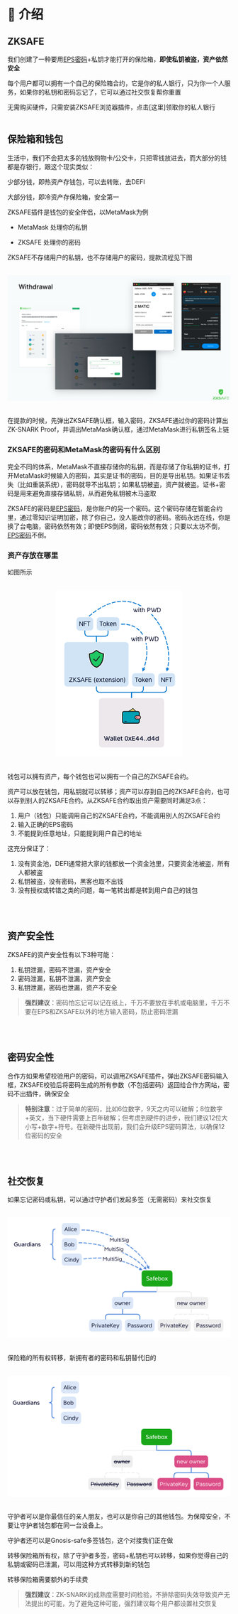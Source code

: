 # 👋 介绍
## ZKSAFE
我们创建了一种要用[EPS密码](../eps/README.md)+私钥才能打开的保险箱，**即使私钥被盗，资产依然安全**

每个用户都可以拥有一个自己的保险箱合约，它是你的私人银行，只为你一个人服务，如果你的私钥和密码忘记了，它可以通过社交恢复帮你重置

无需购买硬件，只需安装ZKSAFE浏览器插件，点击[这里]领取你的私人银行
<br>
<br>

## 保险箱和钱包
生活中，我们不会把太多的钱放购物卡/公交卡，只把零钱放进去，而大部分的钱都是存银行，跟这个现实类似：

少部分钱，即热资产存钱包，可以去转账，去DEFI

大部分钱，即冷资产存保险箱，安全第一

ZKSAFE插件是钱包的安全伴侣，以MetaMask为例

* MetaMask 处理你的私钥

* ZKSAFE 处理你的密码

ZKSAFE不存储用户的私钥，也不存储用户的密码，提款流程见下图

<br>
<div align="center"><img src="../images/withdrawal.png"></div>
<br>

在提款的时候，先弹出ZKSAFE确认框，输入密码，ZKSAFE通过你的密码计算出ZK-SNARK Proof，并调出MetaMask确认框，通过MetaMask进行私钥签名上链
<br>

### ZKSAFE的密码和MetaMask的密码有什么区别
完全不同的体系，MetaMask不直接存储你的私钥，而是存储了你私钥的证书，打开MetaMask时候输入的密码，其实是证书的密码，目的是导出私钥。如果证书丢失（比如重装系统），密码就导不出私钥；如果私钥被盗，资产就被盗。证书+密码是用来避免直接存储私钥，从而避免私钥被木马盗取

ZKSAFE的密码是[EPS密码](../eps/README.md)，是你账户的另一个密码。这个密码存储在智能合约里，通过零知识证明加密，除了你自己，没人能改你的密码。密码永远在线，你是换了台电脑，密码依然有效；即使EPS倒闭，密码依然有效；只要以太坊不倒，[EPS密码](../eps/README.md)不倒。
<br>

### 资产存放在哪里
如图所示

<br>
<div align="center"><img src="../images/zksafe-wallet.png"></div>
<br>

钱包可以拥有资产，每个钱包也可以拥有一个自己的ZKSAFE合约。

资产可以放在钱包，用私钥就可以转移；资产可以存到自己的ZKSAFE合约，也可以存到别人的ZKSAFE合约。从ZKSAFE合约取出资产需要同时满足3点：

1. 用户（钱包）只能调用自己的ZKSAFE合约，不能调用别人的ZKSAFE合约
2. 输入正确的EPS密码
3. 不能提到任意地址，只能提到用户自己的地址

这充分保证了：

1. 没有资金池，DEFI通常把大家的钱都放一个资金池里，只要资金池被盗，所有人都被盗
2. 私钥被盗，没有密码，黑客也取不出钱
3. 没有授权或转错之类的问题，每一笔转出都是转到用户自己的钱包

<br>
<br>

## 资产安全性
ZKSAFE的资产安全性有以下3种可能：

1. 私钥泄漏，密码不泄漏，资产安全
2. 密码泄漏，私钥不泄漏，资产安全
3. 私钥泄漏，密码也泄漏，资产不安全

>**强烈建议**：密码怕忘记可以记在纸上，千万不要放在手机或电脑里，千万不要在EPS和ZKSAFE以外的地方输入密码，防止密码泄漏

<br>
<br>

## 密码安全性
合作方如果希望校验用户的密码，可以调用ZKSAFE插件，弹出ZKSAFE密码输入框，ZKSAFE校验后将密码生成的所有参数（不包括密码）返回给合作方网站，密码不出插件，确保安全

>**特别注意**：过于简单的密码，比如6位数字，9天之内可以破解；8位数字+英文，当下硬件需要上百年破解；但考虑到硬件的进步，我们建议12位大小写+数字+符号。在新硬件出现前，我们会升级EPS密码算法，以确保12位密码的安全

<br>
<br>

## 社交恢复
如果忘记密码或私钥，可以通过守护者们发起多签（无需密码）来社交恢复

<br>
<div align="left"><img src="../images/recovery-1.png"></div>
<br>

保险箱的所有权转移，新拥有者的密码和私钥替代旧的

<br>
<div align="right"><img src="../images/recovery-2.png"></div>
<br>

守护者可以是你最信任的亲人朋友，也可以是你自己的其他钱包。为保障安全，不要让守护者钱包都在同一台设备上。

守护者还可以是Gnosis-safe多签钱包，这个对接我们正在做


转移保险箱所有权，除了守护者多签，密码+私钥也可以转移，如果你觉得自己的私钥或密码已泄漏，可以用这种方式转移到新的钱包

转移保险箱需要额外的手续费

>**强烈建议**：ZK-SNARK的成熟度需要时间检验，不排除密码失效导致资产无法提出的可能，为了避免这种可能，强烈建议每个用户都设置社交恢复


